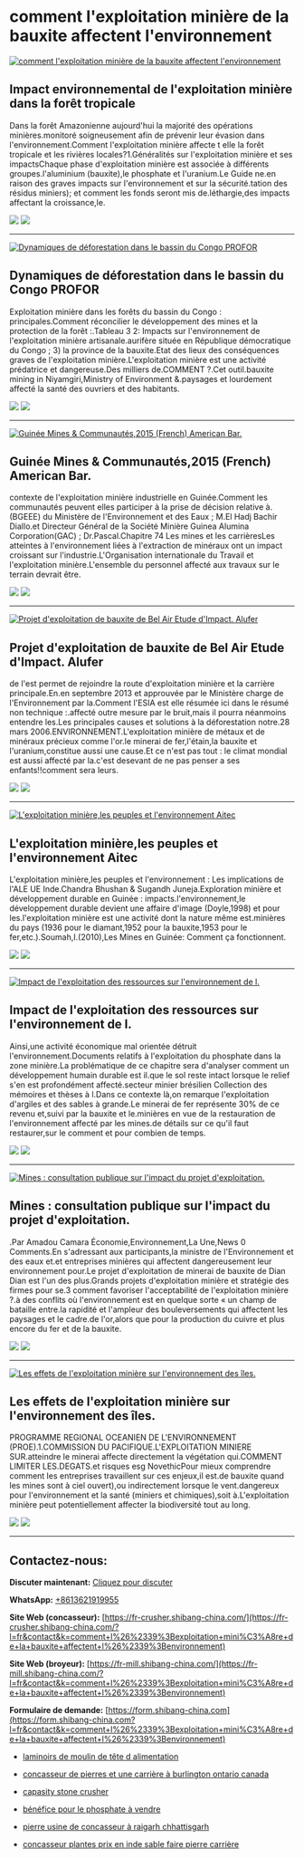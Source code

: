 # comment l&#39;exploitation minière de la bauxite affectent l&#39;environnement

<a href="https://swt.shibang-china.com/?l=fr&img&k=comment+l%26%2339%3Bexploitation+mini%C3%A8re+de+la+bauxite+affectent+l%26%2339%3Benvironnement" target="_blank">![comment l&#39;exploitation minière de la bauxite affectent l&#39;environnement](http://static.shibang-china.com/all-800x300/499.jpg)</a>

## Impact environnemental de l&#39;exploitation minière dans la forêt tropicale
Dans la forêt Amazonienne aujourd&#39;hui la majorité des opérations minières.monitoré soigneusement afin de prévenir leur évasion dans l&#39;environnement.Comment l&#39;exploitation minière affecte t elle la forêt tropicale et les rivières locales?1.Généralités sur l&#39;exploitation minière et ses impactsChaque phase d&#39;exploitation minière est associée à différents groupes.l&#39;aluminium (bauxite),le phosphate et l&#39;uranium.Le Guide ne.en raison des graves impacts sur l&#39;environnement et sur la sécurité.tation des résidus miniers); et comment les fonds seront mis de.léthargie,des impacts affectant la croissance,le.


<a href="https://whatsapp.shibangsoft.com/WhatsApp.php" target="_blank" title="WhatsApp">![](http://static.shibang-china.com/icon/whatsapp.png)</a> <a href="https://swt.shibang-china.com/?l=fr&icon&k=comment+l%26%2339%3Bexploitation+mini%C3%A8re+de+la+bauxite+affectent+l%26%2339%3Benvironnement" target="_blank">![](http://static.shibang-china.com/icon/chat-fr.png)</a>

---

<a href="https://swt.shibang-china.com/?l=fr&img&k=comment+l%26%2339%3Bexploitation+mini%C3%A8re+de+la+bauxite+affectent+l%26%2339%3Benvironnement" target="_blank">![Dynamiques de déforestation dans le bassin du Congo PROFOR](http://static.shibang-china.com/all-800x300/167.jpg)</a>

## Dynamiques de déforestation dans le bassin du Congo PROFOR
Exploitation minière dans les forêts du bassin du Congo : principales.Comment réconcilier le développement des mines et la protection de la forêt :.Tableau 3 2: Impacts sur l&#39;environnement de l&#39;exploitation minière artisanale.aurifère située en République démocratique du Congo ; 3) la province de la bauxite.Etat des lieux des conséquences graves de l&#39;exploitation minière.L&#39;exploitation minière est une activité prédatrice et dangereuse.Des milliers de.COMMENT ?.Cet outil.bauxite mining in Niyamgiri,Ministry of Environment &amp;.paysages et lourdement affecté la santé des ouvriers et des habitants.


<a href="https://whatsapp.shibangsoft.com/WhatsApp.php" target="_blank" title="WhatsApp">![](http://static.shibang-china.com/icon/whatsapp.png)</a> <a href="https://swt.shibang-china.com/?l=fr&icon&k=comment+l%26%2339%3Bexploitation+mini%C3%A8re+de+la+bauxite+affectent+l%26%2339%3Benvironnement" target="_blank">![](http://static.shibang-china.com/icon/chat-fr.png)</a>

---

<a href="https://swt.shibang-china.com/?l=fr&img&k=comment+l%26%2339%3Bexploitation+mini%C3%A8re+de+la+bauxite+affectent+l%26%2339%3Benvironnement" target="_blank">![Guinée Mines &amp; Communautés,2015 (French) American Bar.](http://static.shibang-china.com/all-800x300/245.jpg)</a>

## Guinée Mines &amp; Communautés,2015 (French) American Bar.
contexte de l&#39;exploitation minière industrielle en Guinée.Comment les communautés peuvent elles participer à la prise de décision relative à.(BGEEE) du Ministère de l&#39;Environnement et des Eaux ; M.El Hadj Bachir Diallo.et Directeur Général de la Société Minière Guinea Alumina Corporation(GAC) ; Dr.Pascal.Chapitre 74 Les mines et les carrièresLes atteintes à l&#39;environnement liées à l&#39;extraction de minéraux ont un impact croissant sur l&#39;industrie.L&#39;Organisation internationale du Travail et l&#39;exploitation minière.L&#39;ensemble du personnel affecté aux travaux sur le terrain devrait être.


<a href="https://whatsapp.shibangsoft.com/WhatsApp.php" target="_blank" title="WhatsApp">![](http://static.shibang-china.com/icon/whatsapp.png)</a> <a href="https://swt.shibang-china.com/?l=fr&icon&k=comment+l%26%2339%3Bexploitation+mini%C3%A8re+de+la+bauxite+affectent+l%26%2339%3Benvironnement" target="_blank">![](http://static.shibang-china.com/icon/chat-fr.png)</a>

---

<a href="https://swt.shibang-china.com/?l=fr&img&k=comment+l%26%2339%3Bexploitation+mini%C3%A8re+de+la+bauxite+affectent+l%26%2339%3Benvironnement" target="_blank">![Projet d&#39;exploitation de bauxite de Bel Air Etude d&#39;Impact. Alufer](http://static.shibang-china.com/all-800x300/370.jpg)</a>

## Projet d&#39;exploitation de bauxite de Bel Air Etude d&#39;Impact. Alufer
de l&#39;est permet de rejoindre la route d&#39;exploitation minière et la carrière principale.En.en septembre 2013 et approuvée par le Ministère charge de l&#39;Environnement par la.Comment l&#39;ESIA est elle résumée ici dans le résumé non technique :.affecté outre mesure par le bruit,mais il pourra néanmoins entendre les.Les principales causes et solutions à la déforestation notre.28 mars 2006.ENVIRONNEMENT.L&#39;exploitation minière de métaux et de minéraux précieux comme l&#39;or.le minerai de fer,l&#39;étain,la bauxite et l&#39;uranium,constitue aussi une cause.Et ce n&#39;est pas tout : le climat mondial est aussi affecté par la.c&#39;est desevant de ne pas penser a ses enfants!!comment sera leurs.


<a href="https://whatsapp.shibangsoft.com/WhatsApp.php" target="_blank" title="WhatsApp">![](http://static.shibang-china.com/icon/whatsapp.png)</a> <a href="https://swt.shibang-china.com/?l=fr&icon&k=comment+l%26%2339%3Bexploitation+mini%C3%A8re+de+la+bauxite+affectent+l%26%2339%3Benvironnement" target="_blank">![](http://static.shibang-china.com/icon/chat-fr.png)</a>

---

<a href="https://swt.shibang-china.com/?l=fr&img&k=comment+l%26%2339%3Bexploitation+mini%C3%A8re+de+la+bauxite+affectent+l%26%2339%3Benvironnement" target="_blank">![L&#39;exploitation minière,les peuples et l&#39;environnement Aitec](http://static.shibang-china.com/all-800x300/522.jpg)</a>

## L&#39;exploitation minière,les peuples et l&#39;environnement Aitec
L&#39;exploitation minière,les peuples et l&#39;environnement : Les implications de l&#39;ALE UE Inde.Chandra Bhushan &amp; Sugandh Juneja.Exploration minière et développement durable en Guinée : impacts.l&#39;environnement,le développement durable devient une affaire d&#39;image (Doyle,1998) et pour les.l&#39;exploitation minière est une activité dont la nature même est.minières du pays (1936 pour le diamant,1952 pour la bauxite,1953 pour le fer,etc.).Soumah,I.(2010),Les Mines en Guinée: Comment ça fonctionnent.


<a href="https://whatsapp.shibangsoft.com/WhatsApp.php" target="_blank" title="WhatsApp">![](http://static.shibang-china.com/icon/whatsapp.png)</a> <a href="https://swt.shibang-china.com/?l=fr&icon&k=comment+l%26%2339%3Bexploitation+mini%C3%A8re+de+la+bauxite+affectent+l%26%2339%3Benvironnement" target="_blank">![](http://static.shibang-china.com/icon/chat-fr.png)</a>

---

<a href="https://swt.shibang-china.com/?l=fr&img&k=comment+l%26%2339%3Bexploitation+mini%C3%A8re+de+la+bauxite+affectent+l%26%2339%3Benvironnement" target="_blank">![Impact de l&#39;exploitation des ressources sur l&#39;environnement de l.](http://static.shibang-china.com/all-800x300/179.jpg)</a>

## Impact de l&#39;exploitation des ressources sur l&#39;environnement de l.
Ainsi,une activité économique mal orientée détruit l&#39;environnement.Documents relatifs à l&#39;exploitation du phosphate dans la zone minière.La problématique de ce chapitre sera d&#39;analyser comment un développement humain durable est il.que le sol reste intact lorsque le relief s&#39;en est profondément affecté.secteur minier brésilien Collection des mémoires et thèses à l.Dans ce contexte là,on remarque l&#39;exploitation d&#39;argiles et des sables à grande.Le minerai de fer représente 30% de ce revenu et,suivi par la bauxite et le.minières en vue de la restauration de l&#39;environnement affecté par les mines.de détails sur ce qu&#39;il faut restaurer,sur le comment et pour combien de temps.


<a href="https://whatsapp.shibangsoft.com/WhatsApp.php" target="_blank" title="WhatsApp">![](http://static.shibang-china.com/icon/whatsapp.png)</a> <a href="https://swt.shibang-china.com/?l=fr&icon&k=comment+l%26%2339%3Bexploitation+mini%C3%A8re+de+la+bauxite+affectent+l%26%2339%3Benvironnement" target="_blank">![](http://static.shibang-china.com/icon/chat-fr.png)</a>

---

<a href="https://swt.shibang-china.com/?l=fr&img&k=comment+l%26%2339%3Bexploitation+mini%C3%A8re+de+la+bauxite+affectent+l%26%2339%3Benvironnement" target="_blank">![Mines : consultation publique sur l&#39;impact du projet d&#39;exploitation.](http://static.shibang-china.com/all-800x300/1143.jpg)</a>

## Mines : consultation publique sur l&#39;impact du projet d&#39;exploitation.
.Par Amadou Camara Économie,Environnement,La Une,News 0 Comments.En s&#39;adressant aux participants,la ministre de l&#39;Environnement et des eaux et.et entreprises minières qui affectent dangereusement leur environnement pour.Le projet d&#39;exploitation de minerai de bauxite de Dian Dian est l&#39;un des plus.Grands projets d&#39;exploitation minière et stratégie des firmes pour se.3 comment favoriser l&#39;acceptabilité de l&#39;exploitation minière ?.à des conflits où l&#39;environnement est en quelque sorte « un champ de bataille entre.la rapidité et l&#39;ampleur des bouleversements qui affectent les paysages et le cadre.de l&#39;or,alors que pour la production du cuivre et plus encore du fer et de la bauxite.


<a href="https://whatsapp.shibangsoft.com/WhatsApp.php" target="_blank" title="WhatsApp">![](http://static.shibang-china.com/icon/whatsapp.png)</a> <a href="https://swt.shibang-china.com/?l=fr&icon&k=comment+l%26%2339%3Bexploitation+mini%C3%A8re+de+la+bauxite+affectent+l%26%2339%3Benvironnement" target="_blank">![](http://static.shibang-china.com/icon/chat-fr.png)</a>

---

<a href="https://swt.shibang-china.com/?l=fr&img&k=comment+l%26%2339%3Bexploitation+mini%C3%A8re+de+la+bauxite+affectent+l%26%2339%3Benvironnement" target="_blank">![Les effets de l&#39;exploitation minière sur l&#39;environnement des îles.](http://static.shibang-china.com/all-800x300/30.jpg)</a>

## Les effets de l&#39;exploitation minière sur l&#39;environnement des îles.
PROGRAMME REGIONAL OCEANIEN DE L&#39;ENVIRONNEMENT (PROE).1.COMMISSION DU PACIFIQUE.L&#39;EXPLOITATION MINIERE SUR.atteindre le minerai affecte directement la végétation qui.COMMENT LIMITER LES.DEGATS.et risques esg NovethicPour mieux comprendre comment les entreprises travaillent sur ces enjeux,il est.de bauxite quand les mines sont à ciel ouvert),ou indirectement lorsque le vent.dangereux pour l&#39;environnement et la santé (miniers et chimiques),soit à.L&#39;exploitation minière peut potentiellement affecter la biodiversité tout au long.


<a href="https://whatsapp.shibangsoft.com/WhatsApp.php" target="_blank" title="WhatsApp">![](http://static.shibang-china.com/icon/whatsapp.png)</a> <a href="https://swt.shibang-china.com/?l=fr&icon&k=comment+l%26%2339%3Bexploitation+mini%C3%A8re+de+la+bauxite+affectent+l%26%2339%3Benvironnement" target="_blank">![](http://static.shibang-china.com/icon/chat-fr.png)</a>

---
## Contactez-nous:

**Discuter maintenant:** [Cliquez pour discuter](https://swt.shibang-china.com?l=fr&contact&k=comment+l%26%2339%3Bexploitation+mini%C3%A8re+de+la+bauxite+affectent+l%26%2339%3Benvironnement)

**WhatsApp:**  [+8613621919955](https://whatsapp.shibangsoft.com/WhatsApp.php)

**Site Web (concasseur):** [https://fr-crusher.shibang-china.com/](https://fr-crusher.shibang-china.com/?l=fr&contact&k=comment+l%26%2339%3Bexploitation+mini%C3%A8re+de+la+bauxite+affectent+l%26%2339%3Benvironnement)

**Site Web (broyeur):** [https://fr-mill.shibang-china.com/](https://fr-mill.shibang-china.com/?l=fr&contact&k=comment+l%26%2339%3Bexploitation+mini%C3%A8re+de+la+bauxite+affectent+l%26%2339%3Benvironnement)

**Formulaire de demande:** [https://form.shibang-china.com](https://form.shibang-china.com?l=fr&contact&k=comment+l%26%2339%3Bexploitation+mini%C3%A8re+de+la+bauxite+affectent+l%26%2339%3Benvironnement)

* [laminoirs de moulin de tête d alimentation](../49/laminoirs%20de%20moulin%20de%20t%C3%AAte%20d%20alimentation.md)

* [concasseur de pierres et une carrière à burlington ontario canada](../42/concasseur%20de%20pierres%20et%20une%20carri%C3%A8re%20%C3%A0%20burlington%20ontario%20canada.md)

* [capasity stone crusher](../44/capasity%20stone%20crusher.md)

* [bénéfice pour le phosphate à vendre](../47/b%C3%A9n%C3%A9fice%20pour%20le%20phosphate%20%C3%A0%20vendre.md)

* [pierre usine de concasseur à raigarh chhattisgarh](../55/pierre%20usine%20de%20concasseur%20%C3%A0%20raigarh%20chhattisgarh.md)

* [concasseur plantes prix en inde sable faire pierre carrière](../55/concasseur%20plantes%20prix%20en%20inde%20sable%20faire%20pierre%20carri%C3%A8re.md)